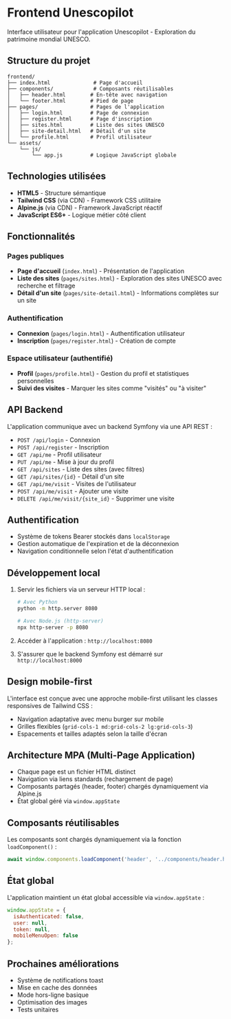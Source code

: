 # Frontend Unescopilot

Interface utilisateur pour l'application Unescopilot - Exploration du patrimoine mondial UNESCO.

## Structure du projet

```
frontend/
├── index.html              # Page d'accueil
├── components/             # Composants réutilisables
│   ├── header.html        # En-tête avec navigation
│   └── footer.html        # Pied de page
├── pages/                 # Pages de l'application
│   ├── login.html         # Page de connexion
│   ├── register.html      # Page d'inscription
│   ├── sites.html         # Liste des sites UNESCO
│   ├── site-detail.html   # Détail d'un site
│   └── profile.html       # Profil utilisateur
└── assets/
    └── js/
        └── app.js         # Logique JavaScript globale
```

## Technologies utilisées

- **HTML5** - Structure sémantique
- **Tailwind CSS** (via CDN) - Framework CSS utilitaire
- **Alpine.js** (via CDN) - Framework JavaScript réactif
- **JavaScript ES6+** - Logique métier côté client

## Fonctionnalités

### Pages publiques
- **Page d'accueil** (`index.html`) - Présentation de l'application
- **Liste des sites** (`pages/sites.html`) - Exploration des sites UNESCO avec recherche et filtrage
- **Détail d'un site** (`pages/site-detail.html`) - Informations complètes sur un site

### Authentification
- **Connexion** (`pages/login.html`) - Authentification utilisateur
- **Inscription** (`pages/register.html`) - Création de compte

### Espace utilisateur (authentifié)
- **Profil** (`pages/profile.html`) - Gestion du profil et statistiques personnelles
- **Suivi des visites** - Marquer les sites comme "visités" ou "à visiter"

## API Backend

L'application communique avec un backend Symfony via une API REST :

- `POST /api/login` - Connexion
- `POST /api/register` - Inscription  
- `GET /api/me` - Profil utilisateur
- `PUT /api/me` - Mise à jour du profil
- `GET /api/sites` - Liste des sites (avec filtres)
- `GET /api/sites/{id}` - Détail d'un site
- `GET /api/me/visit` - Visites de l'utilisateur
- `POST /api/me/visit` - Ajouter une visite
- `DELETE /api/me/visit/{site_id}` - Supprimer une visite

## Authentification

- Système de tokens Bearer stockés dans `localStorage`
- Gestion automatique de l'expiration et de la déconnexion
- Navigation conditionnelle selon l'état d'authentification

## Développement local

1. Servir les fichiers via un serveur HTTP local :
   ```bash
   # Avec Python
   python -m http.server 8080
   
   # Avec Node.js (http-server)
   npx http-server -p 8080
   ```

2. Accéder à l'application : `http://localhost:8080`

3. S'assurer que le backend Symfony est démarré sur `http://localhost:8000`

## Design mobile-first

L'interface est conçue avec une approche mobile-first utilisant les classes responsives de Tailwind CSS :

- Navigation adaptative avec menu burger sur mobile
- Grilles flexibles (`grid-cols-1 md:grid-cols-2 lg:grid-cols-3`)
- Espacements et tailles adaptés selon la taille d'écran

## Architecture MPA (Multi-Page Application)

- Chaque page est un fichier HTML distinct
- Navigation via liens standards (rechargement de page)
- Composants partagés (header, footer) chargés dynamiquement via Alpine.js
- État global géré via `window.appState`

## Composants réutilisables

Les composants sont chargés dynamiquement via la fonction `loadComponent()` :

```javascript
await window.components.loadComponent('header', '../components/header.html');
```

## État global

L'application maintient un état global accessible via `window.appState` :

```javascript
window.appState = {
  isAuthenticated: false,
  user: null,
  token: null,
  mobileMenuOpen: false
};
```

## Prochaines améliorations

- Système de notifications toast
- Mise en cache des données
- Mode hors-ligne basique
- Optimisation des images
- Tests unitaires